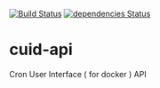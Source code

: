 [![Build Status](https://drone.stackdot.com/api/badges/stackdot/cuid-api/status.svg)](https://drone.stackdot.com/stackdot/cuid-api) [![dependencies Status](https://david-dm.org/stackdot/cuid-api/status.svg)](https://david-dm.org/stackdot/cuid-api)

# cuid-api
Cron User Interface ( for docker ) API
